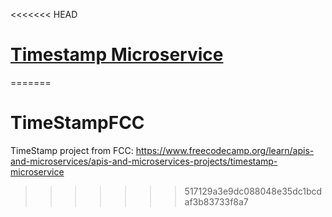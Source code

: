 <<<<<<< HEAD

# [Timestamp Microservice](https://www.freecodecamp.org/learn/apis-and-microservices/apis-and-microservices-projects/timestamp-microservice)
=======
# TimeStampFCC
TimeStamp project from FCC: https://www.freecodecamp.org/learn/apis-and-microservices/apis-and-microservices-projects/timestamp-microservice
>>>>>>> 517129a3e9dc088048e35dc1bcdaf3b83733f8a7
